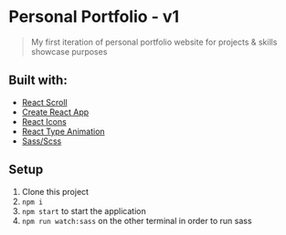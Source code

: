 # Personal Portfolio - v1

> My first iteration of personal portfolio website for projects & skills showcase purposes

## Built with:

- [React Scroll](https://www.npmjs.com/package/react-scroll)
- [Create React App](https://github.com/facebook/create-react-app)
- [React Icons](https://react-icons.github.io/react-icons/)
- [React Type Animation](https://www.npmjs.com/package/react-type-animation)
- [Sass/Scss](https://sass-lang.com/documentation/)

## Setup

1. Clone this project
2. `npm i`
3. `npm start` to start the application
4. `npm run watch:sass` on the other terminal in order to run sass
